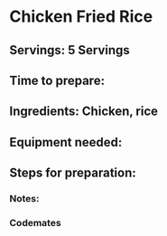# Chicken Fried Rice

## Servings: 5 Servings

## Time to prepare: 

## Ingredients: Chicken, rice


## Equipment needed:


## Steps for preparation:



### Notes:



### Codemates #
